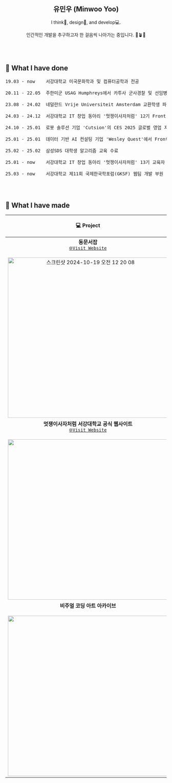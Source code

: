 <h2 align="center"><b>유민우 (Minwoo Yoo)</b></h2>
<p align="center">I think💭, design🎨, and develop💻.</p>
<p align="center">인간적인 개발을 추구하고자 한 걸음씩 나아가는 중입니다. 🌱🪴🌳</p>
<br/><br/>

## 🏃 What I have done
<pre>
19.03 - now    서강대학교 미국문화학과 및 컴퓨터공학과 전공
  
20.11 - 22.05  주한미군 USAG Humphreys에서 카투사 군사경찰 및 선임병장으로 군 복무

23.08 - 24.02  네덜란드 Vrije Universiteit Amsterdam 교환학생 파견
  
24.03 - 24.12  서강대학교 IT 창업 동아리 '멋쟁이사자처럼' 12기 Front-End 파트 부원

24.10 - 25.01  로봇 솔루션 기업 'Cutsion'의 CES 2025 글로벌 영업 지원을 위한 Sogang Global Link Ambassador 3기 활동

25.01 - 25.01  데이터 기반 AI 컨설팅 기업 'Wesley Quest'에서 Front-End 엔지니어 참여

25.02 - 25.02  삼성SDS 대학생 알고리즘 교육 수료
  
25.01 - now    서강대학교 IT 창업 동아리 '멋쟁이사자처럼' 13기 교육자 및 운영진

25.03 - now    서강대학교 제11회 국제한국학포럼(GKSF) 웹팀 개발 부원
</pre>
<br/><br/>

## 📁 What I have made
| 💻 Project | 📖 Description | 📅 Period | 🚀 Tech stack  | 🔗 Github Repo
| :---: | :---: | :---: | :---: |:---: |
<strong>동문서잡</strong><br/><a href="https://dong-mun-seo-job.vercel.app/">`🌐Visit Website`</a> <br/><br/> <img width="500" alt="스크린샷 2024-10-19 오전 12 20 08" src="https://i.imgur.com/sSA3Q3J.png"> | 대학 동문 간 단기알바 구인구직 웹서비스. <br/><br/>UI 디자인 시스템을 구축하고 user-interactive한 랜딩 페이지를 구현했습니다. | 2024.09 - 2024.12 | ![js](https://img.shields.io/badge/JavaScript-F7DF1E?style=for-the-badge&logo=JavaScript&logoColor=white)  ![react](https://img.shields.io/badge/React-20232A?style=for-the-badge&logo=react&logoColor=61DAFB) ![styled-components](https://img.shields.io/badge/styled--components-DB7093?style=for-the-badge&logo=styled-components&logoColor=white) ![figma](https://img.shields.io/badge/Figma-F24E1E?style=for-the-badge&logo=figma&logoColor=white) <img src="https://img.shields.io/badge/vite-646CFF?style=for-the-badge&logo=vite&logoColor=white"> ![Vercel](https://img.shields.io/badge/vercel-%23000000.svg?style=for-the-badge&logo=vercel&logoColor=white) | [`🔗Visit Github`](https://github.com/cover-heaven/cover-heaven-fe)  |
<strong>멋쟁이사자처럼 서강대학교 공식 웹사이트</strong> <br/> <a href="https://www.likelionsg13.site/">`🌐Visit Website`</a> <br/><br/> <img width="500" src="https://github.com/user-attachments/assets/0d4b4664-e015-4f17-86a3-5ae9beb39a87"> | IT 창업 동아리 멋쟁이사자처럼 서강대학교의 신입 부원 모집을 위한 리크루팅 웹사이트. | 2025.01 - 2025.02 | ![TypeScript](https://img.shields.io/badge/typescript-%23007ACC.svg?style=for-the-badge&logo=typescript&logoColor=white) ![react](https://img.shields.io/badge/React-20232A?style=for-the-badge&logo=react&logoColor=61DAFB) <img src="https://img.shields.io/badge/Three.js-000000?style=for-the-badge&logo=Three.js&logoColor=white"> ![TailwindCSS](https://img.shields.io/badge/tailwindcss-%2338B2AC.svg?style=for-the-badge&logo=tailwind-css&logoColor=white) <img src="https://img.shields.io/badge/vite-646CFF?style=for-the-badge&logo=vite&logoColor=white"> ![Vercel](https://img.shields.io/badge/vercel-%23000000.svg?style=for-the-badge&logo=vercel&logoColor=white) ![GitHub Actions](https://img.shields.io/badge/github%20actions-%232671E5.svg?style=for-the-badge&logo=githubactions&logoColor=white)| [`🔗Visit Github`](https://github.com/LIKELION-SOGANG/LIKELION-WEBSITE-NEXTJS)  |
<strong>비주얼 코딩 아트 아카이브</strong> <br/><br/> <img width="500" src="https://github.com/user-attachments/assets/74d19685-bbf6-407c-b75e-26f6a228f179"> | 크리에이티브 코딩 툴 Processing을 활용한 비주얼 아트 아카이브. <br/><br/>평소 떠올린 인문학적 아이디어를 기술과 결합해 시각적으로 표현하고자 시도했습니다. | 2024.09 - 2024.12 | <img src="https://img.shields.io/badge/Processing-3aa7cf?style=for-the-badge&logoColor=white"> ![Java](https://img.shields.io/badge/java-%23ED8B00.svg?style=for-the-badge&logo=openjdk&logoColor=white) ![Wekinator](https://img.shields.io/badge/Wekinator-blue?style=for-the-badge&logo=Wekinator&logoColor=white)| [`🔗Visit Github`](https://github.com/minwoooya/creative-algorithms)  | 
